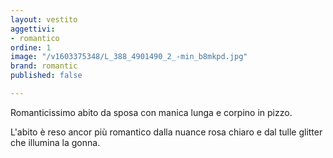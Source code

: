 ```yaml
---
layout: vestito
aggettivi:
- romantico
ordine: 1
image: "/v1603375348/L_388_4901490_2_-min_b8mkpd.jpg"
brand: romantic
published: false

---
```

Romanticissimo abito da sposa con manica lunga e corpino in pizzo.

L'abito è reso ancor più romantico dalla nuance rosa chiaro e dal tulle glitter che illumina la gonna.